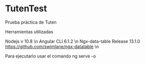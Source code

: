# TutenTest
Prueba práctica de Tuten

Herramientas utilizadas

Nodejs v 10.8 \n
Angular CLI 6.1.2 \n
Ngx-data-table Release 13.1.0 https://github.com/swimlane/ngx-datatable \n

Para ejecutarlo usar el comando ng serve -o


